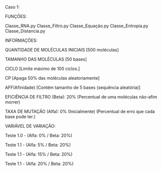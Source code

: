 Caso 1:

FUNÇÕES:

Classe_RNA.py
Classe_Filtro.py
Classe_Equação.py
Classe_Entropia.py
Classe_Distancia.py

INFORMAÇÕES:

QUANTIDADE DE MOLÉCULAS INICIAIS [500 moléculas]

TAMANHO DAS MOLÉCULAS [50 bases]

CICLO [Limite máximo de 100 ciclos.]

CP [Apaga 50% das moléculas aleatoriamente]

AFF(Afinidade) [Contém tamanho de 5 bases (sequência aleatória)]

EFICIÊNCIA DE FILTRO (Beta): 20% 
(Percentual de uma moléculas não-afim morrer)

TAXA DE MUTAÇÃO (Alfa): 0% (Inicialmente)
(Percentual de erro que cada base pode ter.)


VARIÁVEL DE VARIAÇÃO:

Teste 1.0 - (Alfa: 0% / Beta: 20%)

Teste 1.1 - (Alfa: 5% / Beta: 20%)

Teste 1.1 - (Alfa: 15% / Beta: 20%)

Teste 1.1 - (Alfa: 20% / Beta: 20%)